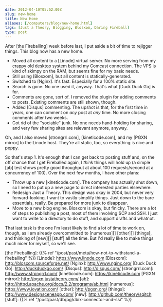 ```yaml
--- 
date: 2012-04-10T05:52:00Z
slug: new-home
title: New Home
aliases: [/computers/blog/new-home.html]
tags: [Just a Theory, Blogging, Blosxom, Daring Fireball]
type: post
---
```


After [the Fireballing] week before last, I put aside a bit of time to rejigger
things. This blog now has a new home.

-   Moved all content to a [Linode] virtual server. No more serving from my
    crappy old desktop system behind my Comcast connection. The VPS is kind of
    skimpy on the RAM, but seems fine for my basic needs.
-   Still using [Blosxom], but all content is statically-generated.
-   Switched to [Nginx]. It's fast. Especially for a 100% static site.
-   Search is gone. No one used it, anyway. That's what [Duck Duck Go] is for.
-   Comments are gone, sort of. I removed the plugin for adding comments to
    posts. Existing comments are still shown, though.
-   Added [Disqus] commenting. The upshot is that, for the first time in years,
    one can comment on *any* post at *any* time. No more closing comments after
    two weeks.
-   Got rid of the "sociable" junk. No one needs hand-holding for sharing, and
    very few sharing sites are relevant anymore, anyway.

Oh, and I also moved [strongrrl.com], [kineticode.com], and my [PGXN mirror] to
the Linode host. They're all static, too, so everything is nice and peppy.

So that's step 1. It's enough that I can get back to posting stuff and, on the
off chance that I get Fireballed again, I *think* things will hold up (a simple
[ab] test shows pretty good throughput at about 100 requests/second at a
concurrency of 100). Over the next few months, I have other plans:

-   Throw up a new [kineticode.com]. The company has actually shut down, so I
    need to put up a new page to direct interested parties elsewhere.
-   Redesign Just a Theory. This design was okay in 2004, but never very
    forward-looking. I want to vastly simplify things. Just down to the bare
    essentials, really. Be prepared for more junk to disappear.
-   Move to a new blog engine. Blosxom is okay, but finicky. There are a lot of
    steps to publishing a post, most of them involving SCP and SSH. I just want
    to write to a directory to do stuff, and support drafts and whatnot.

That last task is the one I'm least likely to find a lot of time to work on,
though, as I am already overcommitted to [numerous][] [other][] [things], and
thinking of [new][] [stuff] all the time. But I'd really like to make things
much nicer for myself, so we'll see.

  [the Fireballing]: {{% ref "/post/past/meta/how-not-to-withstand-a-fireballing" %}}
  [Linode]: https://www.linode.com
  [Blosxom]: http://blosxom.sourceforge.net/
  [Nginx]: http://www.nginx.org/
  [Duck Duck Go]: http://duckduckgo.com/
  [Disqus]: http://disqus.com/
  [strongrrl.com]: http://www.strongrrl.com/
  [kineticode.com]: https://kineticode.com
  [PGXN mirror]: http://pgxn.justatheory.com/
  [ab]: http://httpd.apache.org/docs/2.2/programs/ab.html
  [numerous]: https://www.iovation.com/
  [other]: http://pgxn.org/
  [things]: http://www.designsceneapp.com/
  [new]: http://github.com/theory/sqitch
  [stuff]: {{% ref "/post/past/db/pg/dbix-connector-and-ssi" %}}
